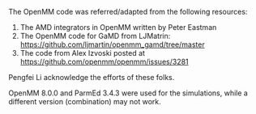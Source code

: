 The OpenMM code was referred/adapted from the following resources:
  1. The AMD integrators in OpenMM written by Peter Eastman
  2. The OpenMM code for GaMD from LJMatrin: https://github.com/ljmartin/openmm_gamd/tree/master
  3. The code from Alex Izvoski posted at https://github.com/openmm/openmm/issues/3281

Pengfei Li acknowledge the efforts of these folks.

OpenMM 8.0.0 and ParmEd 3.4.3 were used for the simulations, while a different version (combination) may not work.
